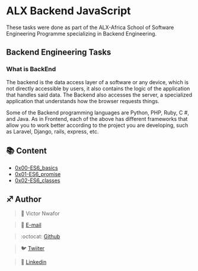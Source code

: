 # ALX Backend JavaScript

These tasks were done as part of the ALX-Africa School of Software Engineering Programme specializing in Backend Engineering.

## Backend Engineering Tasks

### What is BackEnd

The backend is the data access layer of a software or any device, which is not directly accessible by users, it also contains the logic of the application that handles said data. The Backend also accesses the server, a specialized application that understands how the browser requests things.

Some of the Backend programming languages are Python, PHP, Ruby, C #, and Java. As in Frontend, each of the above has different frameworks that allow you to work better according to the project you are developing, such as Laravel, Django, rails, express, etc.


## :books: Content

- [0x00-ES6_basics](/0x00-ES6_basics)
- [0x01-ES6_promise](/0x01-ES6_promise)
- [0x02-ES6_classes](/0x02-ES6_classes)



## :sagittarius: Author

> :man: Victor Nwafor

> :e-mail: [E-mail](victorokwy29@gmail.com)

> :octocat: [Github](https://github.com/Vic-More)

> :bird: [Twiiter](https://twitter.com/iamvicmore)

> :blue_book: [Linkedin](https://www.linkedin.com/in/victor-nwafor-83a703bb/)
